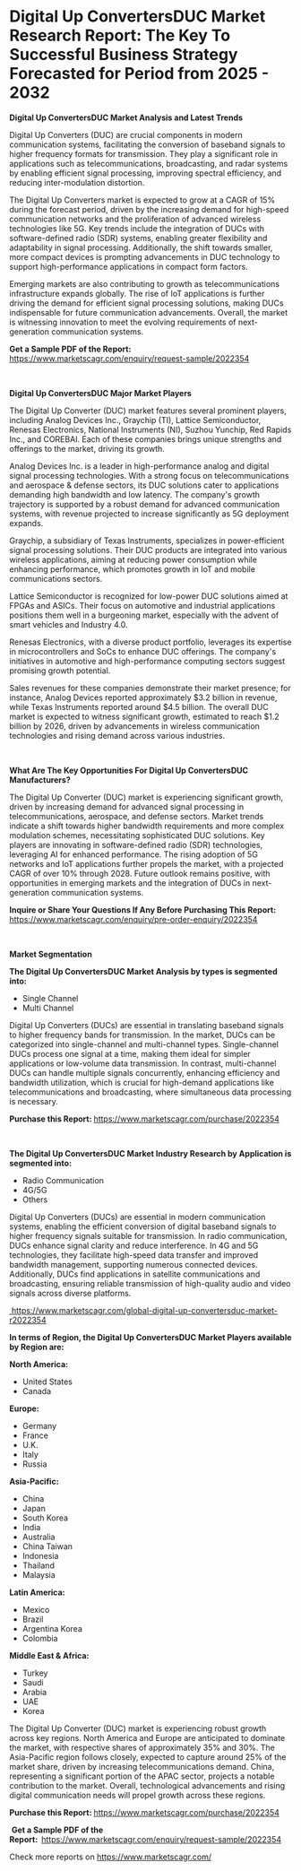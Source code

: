 <p><h1>Digital Up ConvertersDUC Market Research Report: The Key To Successful Business Strategy Forecasted for Period from 2025 - 2032</h1></p><p><strong>Digital Up ConvertersDUC Market Analysis and Latest Trends</strong></p>
<p><p>Digital Up Converters (DUC) are crucial components in modern communication systems, facilitating the conversion of baseband signals to higher frequency formats for transmission. They play a significant role in applications such as telecommunications, broadcasting, and radar systems by enabling efficient signal processing, improving spectral efficiency, and reducing inter-modulation distortion.</p><p>The Digital Up Converters market is expected to grow at a CAGR of 15% during the forecast period, driven by the increasing demand for high-speed communication networks and the proliferation of advanced wireless technologies like 5G. Key trends include the integration of DUCs with software-defined radio (SDR) systems, enabling greater flexibility and adaptability in signal processing. Additionally, the shift towards smaller, more compact devices is prompting advancements in DUC technology to support high-performance applications in compact form factors.</p><p>Emerging markets are also contributing to growth as telecommunications infrastructure expands globally. The rise of IoT applications is further driving the demand for efficient signal processing solutions, making DUCs indispensable for future communication advancements. Overall, the market is witnessing innovation to meet the evolving requirements of next-generation communication systems.</p></p>
<p><strong>Get a Sample PDF of the Report:&nbsp;</strong> <a href="https://www.marketscagr.com/enquiry/request-sample/2022354?utm_campaign=3124&utm_medium=2&utm_source=Github&utm_content=ia&utm_term=29032025&utm_id=digital-up-convertersduc">https://www.marketscagr.com/enquiry/request-sample/2022354</a></p>
<p>&nbsp;</p>
<p><strong>Digital Up ConvertersDUC Major Market Players</strong></p>
<p><p>The Digital Up Converter (DUC) market features several prominent players, including Analog Devices Inc., Graychip (TI), Lattice Semiconductor, Renesas Electronics, National Instruments (NI), Suzhou Yunchip, Red Rapids Inc., and COREBAI. Each of these companies brings unique strengths and offerings to the market, driving its growth.</p><p>Analog Devices Inc. is a leader in high-performance analog and digital signal processing technologies. With a strong focus on telecommunications and aerospace & defense sectors, its DUC solutions cater to applications demanding high bandwidth and low latency. The company's growth trajectory is supported by a robust demand for advanced communication systems, with revenue projected to increase significantly as 5G deployment expands.</p><p>Graychip, a subsidiary of Texas Instruments, specializes in power-efficient signal processing solutions. Their DUC products are integrated into various wireless applications, aiming at reducing power consumption while enhancing performance, which promotes growth in IoT and mobile communications sectors.</p><p>Lattice Semiconductor is recognized for low-power DUC solutions aimed at FPGAs and ASICs. Their focus on automotive and industrial applications positions them well in a burgeoning market, especially with the advent of smart vehicles and Industry 4.0.</p><p>Renesas Electronics, with a diverse product portfolio, leverages its expertise in microcontrollers and SoCs to enhance DUC offerings. The company's initiatives in automotive and high-performance computing sectors suggest promising growth potential.</p><p>Sales revenues for these companies demonstrate their market presence; for instance, Analog Devices reported approximately $3.2 billion in revenue, while Texas Instruments reported around $4.5 billion. The overall DUC market is expected to witness significant growth, estimated to reach $1.2 billion by 2026, driven by advancements in wireless communication technologies and rising demand across various industries.</p></p>
<p>&nbsp;</p>
<p><strong>What Are The Key Opportunities For Digital Up ConvertersDUC Manufacturers?</strong></p>
<p><p>The Digital Up Converter (DUC) market is experiencing significant growth, driven by increasing demand for advanced signal processing in telecommunications, aerospace, and defense sectors. Market trends indicate a shift towards higher bandwidth requirements and more complex modulation schemes, necessitating sophisticated DUC solutions. Key players are innovating in software-defined radio (SDR) technologies, leveraging AI for enhanced performance. The rising adoption of 5G networks and IoT applications further propels the market, with a projected CAGR of over 10% through 2028. Future outlook remains positive, with opportunities in emerging markets and the integration of DUCs in next-generation communication systems.</p></p>
<p><strong>Inquire or Share Your Questions If Any Before Purchasing This Report:</strong> <a href="https://www.marketscagr.com/enquiry/pre-order-enquiry/2022354?utm_campaign=3124&utm_medium=2&utm_source=Github&utm_content=ia&utm_term=29032025&utm_id=digital-up-convertersduc">https://www.marketscagr.com/enquiry/pre-order-enquiry/2022354</a></p>
<p>&nbsp;</p>
<p><strong>Market Segmentation</strong></p>
<p><strong>The Digital Up ConvertersDUC Market Analysis by types is segmented into:</strong></p>
<p><ul><li>Single Channel</li><li>Multi Channel</li></ul></p>
<p><p>Digital Up Converters (DUCs) are essential in translating baseband signals to higher frequency bands for transmission. In the market, DUCs can be categorized into single-channel and multi-channel types. Single-channel DUCs process one signal at a time, making them ideal for simpler applications or low-volume data transmission. In contrast, multi-channel DUCs can handle multiple signals concurrently, enhancing efficiency and bandwidth utilization, which is crucial for high-demand applications like telecommunications and broadcasting, where simultaneous data processing is necessary.</p></p>
<p><strong>Purchase this Report:&nbsp;</strong><a href="https://www.marketscagr.com/purchase/2022354?utm_campaign=3124&utm_medium=2&utm_source=Github&utm_content=ia&utm_term=29032025&utm_id=digital-up-convertersduc">https://www.marketscagr.com/purchase/2022354</a></p>
<p>&nbsp;</p>
<p><strong>The Digital Up ConvertersDUC Market Industry Research by Application is segmented into:</strong></p>
<p><ul><li>Radio Communication</li><li>4G/5G</li><li>Others</li></ul></p>
<p><p>Digital Up Converters (DUCs) are essential in modern communication systems, enabling the efficient conversion of digital baseband signals to higher frequency signals suitable for transmission. In radio communication, DUCs enhance signal clarity and reduce interference. In 4G and 5G technologies, they facilitate high-speed data transfer and improved bandwidth management, supporting numerous connected devices. Additionally, DUCs find applications in satellite communications and broadcasting, ensuring reliable transmission of high-quality audio and video signals across diverse platforms.</p></p>
<p><a href="https://www.marketscagr.com/global-digital-up-convertersduc-market-r2022354?utm_campaign=3124&utm_medium=2&utm_source=Github&utm_content=ia&utm_term=29032025&utm_id=digital-up-convertersduc">&nbsp;https://www.marketscagr.com/global-digital-up-convertersduc-market-r2022354</a></p>
<p><strong>In terms of Region, the Digital Up ConvertersDUC Market Players available by Region are:</strong></p>
<p>
    <p> <strong> North America: </strong>
        <ul>
            <li>United States</li>
            <li>Canada</li>
        </ul>
        </p> 
    <p> <strong> Europe: </strong>
        <ul>
            <li>Germany</li>
            <li>France</li>
            <li>U.K.</li>
            <li>Italy</li>
            <li>Russia</li>
        </ul>
        </p> 
    <p> <strong> Asia-Pacific: </strong>
        <ul>
            <li>China</li>
            <li>Japan</li>
            <li>South Korea</li>
            <li>India</li>
            <li>Australia</li>
            <li>China Taiwan</li>
            <li>Indonesia</li>
            <li>Thailand</li>
            <li>Malaysia</li>
        </ul>
        </p> 
    <p> <strong> Latin America: </strong>
        <ul>
            <li>Mexico</li>
            <li>Brazil</li>
            <li>Argentina Korea</li>
            <li>Colombia</li>
        </ul>
        </p> 
    <p> <strong> Middle East & Africa: </strong>
        <ul>
            <li>Turkey</li>
            <li>Saudi</li>
            <li>Arabia</li>
            <li>UAE</li>
            <li>Korea</li>
        </ul>
    </p>
    </p>
<p><p>The Digital Up Converter (DUC) market is experiencing robust growth across key regions. North America and Europe are anticipated to dominate the market, with respective shares of approximately 35% and 30%. The Asia-Pacific region follows closely, expected to capture around 25% of the market share, driven by increasing telecommunications demand. China, representing a significant portion of the APAC sector, projects a notable contribution to the market. Overall, technological advancements and rising digital communication needs will propel growth across these regions.</p></p>
<p><strong>Purchase this Report: </strong><a href="https://www.marketscagr.com/purchase/2022354?utm_campaign=3124&utm_medium=2&utm_source=Github&utm_content=ia&utm_term=29032025&utm_id=digital-up-convertersduc">https://www.marketscagr.com/purchase/2022354</a></p>
<p>&nbsp;<strong>Get a Sample PDF of the Report:&nbsp;&nbsp;</strong><a href="https://www.marketscagr.com/enquiry/request-sample/2022354?utm_campaign=3124&utm_medium=2&utm_source=Github&utm_content=ia&utm_term=29032025&utm_id=digital-up-convertersduc">https://www.marketscagr.com/enquiry/request-sample/2022354</a></p>
<p><strong></strong></p>
<p>Check more reports on <a href="https://www.marketscagr.com/?utm_campaign=3124&utm_medium=2&utm_source=Github&utm_content=ia&utm_term=29032025&utm_id=digital-up-convertersduc">https://www.marketscagr.com/</a></p>